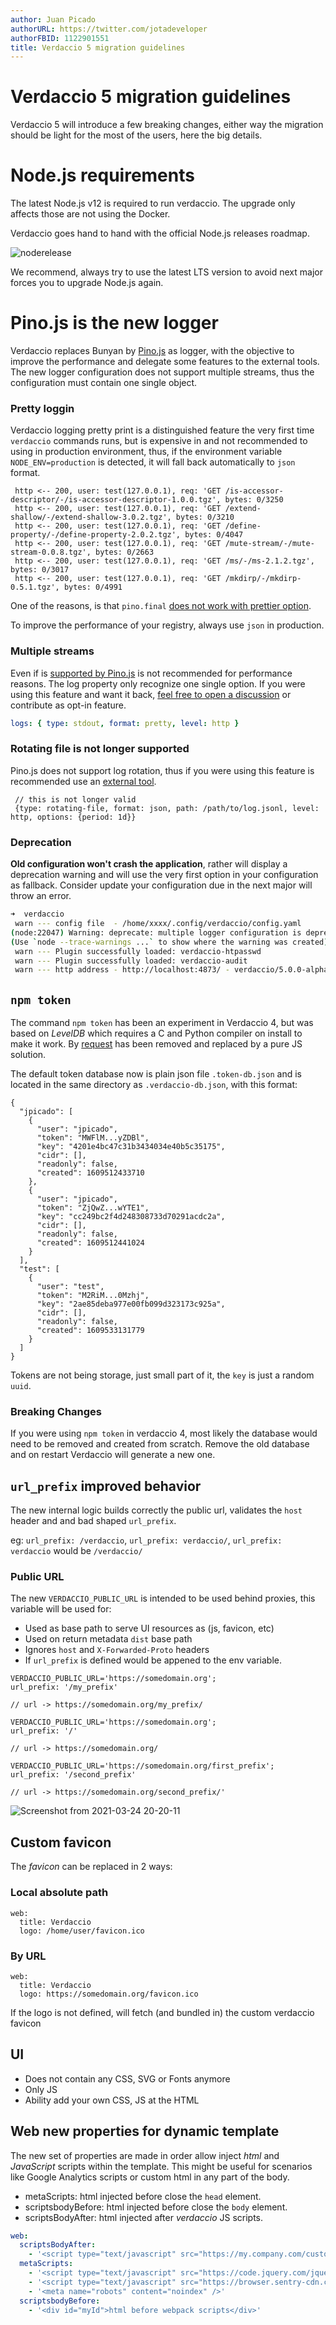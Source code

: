 ```yaml
---
author: Juan Picado
authorURL: https://twitter.com/jotadeveloper
authorFBID: 1122901551
title: Verdaccio 5 migration guidelines
---
```


# Verdaccio 5 migration guidelines

Verdaccio 5 will introduce a few breaking changes, either way the migration should be light for the most of the users, here the big details.

# Node.js requirements

The latest Node.js v12 is required to run verdaccio. The upgrade only affects those are not using the Docker.

Verdaccio goes hand to hand with the official Node.js releases roadmap.

![noderelease](https://raw.githubusercontent.com/nodejs/Release/master/schedule.svg?sanitize=true)

We recommend, always try to use the latest LTS version to avoid next major forces you to upgrade Node.js again.

# Pino.js is the new logger

Verdaccio replaces Bunyan by [Pino.js](https://github.com/pinojs/pino) as logger, with the objective to improve the performance and delegate some features to the external tools. The new logger configuration does not support multiple streams, thus the configuration must contain one single object.

### Pretty loggin

Verdaccio logging pretty print is a distinguished feature the very first time `verdaccio` commands runs, but is expensive in and not recommended to using in production environment, thus, if the environment variable `NODE_ENV=production` is detected, it will fall back automatically to `json` format.

```
 http <-- 200, user: test(127.0.0.1), req: 'GET /is-accessor-descriptor/-/is-accessor-descriptor-1.0.0.tgz', bytes: 0/3250
 http <-- 200, user: test(127.0.0.1), req: 'GET /extend-shallow/-/extend-shallow-3.0.2.tgz', bytes: 0/3210
 http <-- 200, user: test(127.0.0.1), req: 'GET /define-property/-/define-property-2.0.2.tgz', bytes: 0/4047
 http <-- 200, user: test(127.0.0.1), req: 'GET /mute-stream/-/mute-stream-0.0.8.tgz', bytes: 0/2663
 http <-- 200, user: test(127.0.0.1), req: 'GET /ms/-/ms-2.1.2.tgz', bytes: 0/3017
 http <-- 200, user: test(127.0.0.1), req: 'GET /mkdirp/-/mkdirp-0.5.1.tgz', bytes: 0/4991
```

One of the reasons, is that `pino.final` [does not work with prettier option](https://github.com/pinojs/pino-pretty/issues/37).

To improve the performance of your registry, always use `json` in production.

### Multiple streams

Even if is [supported by Pino.js](https://getpino.io/#/docs/help?id=log-to-different-streams) is not recommended for performance reasons. The log property only recognize one single option. If you were using this feature and want it back, [feel free to open a discussion](https://github.com/verdaccio/verdaccio/discussions/new?category=ideas) or contribute as opt-in feature.

```yaml
logs: { type: stdout, format: pretty, level: http }
```

### Rotating file is not longer supported

Pino.js does not support log rotation, thus if you were using this feature is recommended use an [external tool](https://getpino.io/#/docs/help?id=log-rotation).

```
 // this is not longer valid
 {type: rotating-file, format: json, path: /path/to/log.jsonl, level: http, options: {period: 1d}}
```

### Deprecation

**Old configuration won't crash the application**, rather will display a deprecation warning and will use the very first option in your configuration as fallback. Consider update your configuration due in the next major will throw an error.

```bash
➜  verdaccio
 warn --- config file  - /home/xxxx/.config/verdaccio/config.yaml
(node:22047) Warning: deprecate: multiple logger configuration is deprecated, please check the migration guide.
(Use `node --trace-warnings ...` to show where the warning was created)
 warn --- Plugin successfully loaded: verdaccio-htpasswd
 warn --- Plugin successfully loaded: verdaccio-audit
 warn --- http address - http://localhost:4873/ - verdaccio/5.0.0-alpha.0
```

## `npm token`

The command `npm token` has been an experiment in Verdaccio 4, but was based on _LevelDB_ which requires a C and Python compiler on install to make it work. By [request](https://github.com/verdaccio/verdaccio/issues/1925) has been removed and replaced by a pure JS solution.

The default token database now is plain json file `.token-db.json` and is located in the same directory as `.verdaccio-db.json`, with this format:

```
{
  "jpicado": [
    {
      "user": "jpicado",
      "token": "MWFlM...yZDBl",
      "key": "4201e4bc47c31b3434034e40b5c35175",
      "cidr": [],
      "readonly": false,
      "created": 1609512433710
    },
    {
      "user": "jpicado",
      "token": "ZjQwZ...wYTE1",
      "key": "cc249bc2f4d248308733d70291acdc2a",
      "cidr": [],
      "readonly": false,
      "created": 1609512441024
    }
  ],
  "test": [
    {
      "user": "test",
      "token": "M2RiM...0Mzhj",
      "key": "2ae85deba977e00fb099d323173c925a",
      "cidr": [],
      "readonly": false,
      "created": 1609533131779
    }
  ]
}

```

Tokens are not being storage, just small part of it, the `key` is just a random `uuid`.

### Breaking Changes

If you were using `npm token` in verdaccio 4, most likely the database would need to be removed and created from scratch. Remove the old database and on restart Verdaccio will generate a new one.

## `url_prefix` improved behavior

The new internal logic builds correctly the public url, validates the `host` header and and bad shaped `url_prefix`.

eg: `url_prefix: /verdaccio`, `url_prefix: verdaccio/`, `url_prefix: verdaccio` would be `/verdaccio/`

### Public URL

The new `VERDACCIO_PUBLIC_URL` is intended to be used behind proxies, this variable will be used for:

- Used as base path to serve UI resources as (js, favicon, etc)
- Used on return metadata `dist` base path
- Ignores `host` and `X-Forwarded-Proto` headers
- If `url_prefix` is defined would be appened to the env variable.

```
VERDACCIO_PUBLIC_URL='https://somedomain.org';
url_prefix: '/my_prefix'

// url -> https://somedomain.org/my_prefix/

VERDACCIO_PUBLIC_URL='https://somedomain.org';
url_prefix: '/'

// url -> https://somedomain.org/

VERDACCIO_PUBLIC_URL='https://somedomain.org/first_prefix';
url_prefix: '/second_prefix'

// url -> https://somedomain.org/second_prefix/'
```

![Screenshot from 2021-03-24 20-20-11](https://user-images.githubusercontent.com/558752/112371003-5fa1ce00-8cde-11eb-888c-70c4e9776c57.png)

## Custom favicon

The _favicon_ can be replaced in 2 ways:

### Local absolute path

```
web:
  title: Verdaccio
  logo: /home/user/favicon.ico
```

### By URL

```
web:
  title: Verdaccio
  logo: https://somedomain.org/favicon.ico
```

If the logo is not defined, will fetch (and bundled in) the custom verdaccio favicon

## UI

- Does not contain any CSS, SVG or Fonts anymore
- Only JS
- Ability add your own CSS, JS at the HTML

## Web new properties for dynamic template

The new set of properties are made in order allow inject _html_ and _JavaScript_ scripts within the template. This
might be useful for scenarios like Google Analytics scripts or custom html in any part of the body.

- metaScripts: html injected before close the `head` element.
- scriptsbodyBefore: html injected before close the `body` element.
- scriptsBodyAfter: html injected after _verdaccio_ JS scripts.

```yaml
web:
  scriptsBodyAfter:
    - '<script type="text/javascript" src="https://my.company.com/customJS.min.js"></script>'
  metaScripts:
    - '<script type="text/javascript" src="https://code.jquery.com/jquery-3.5.1.slim.min.js"></script>'
    - '<script type="text/javascript" src="https://browser.sentry-cdn.com/5.15.5/bundle.min.js"></script>'
    - '<meta name="robots" content="noindex" />'
  scriptsbodyBefore:
    - '<div id="myId">html before webpack scripts</div>'
```
